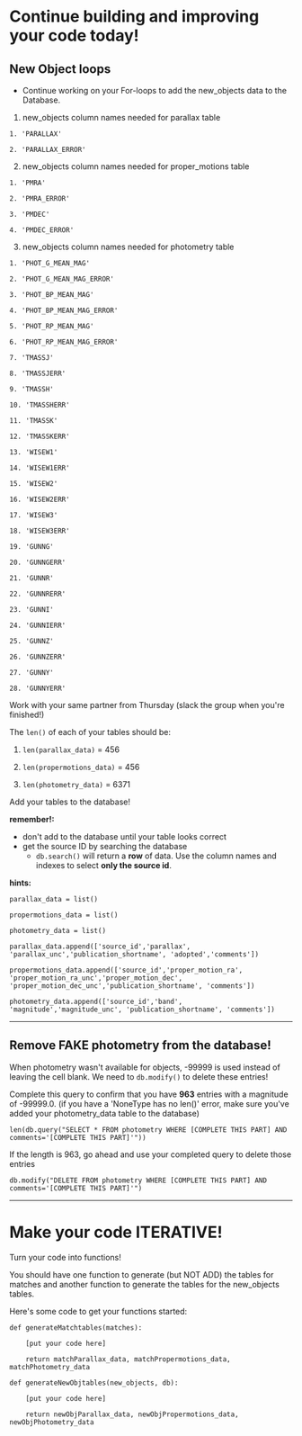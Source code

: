 # Continue building and improving your code today!

## New Object loops

 - Continue working on your For-loops to add the new_objects data to the Database.

  1. new_objects column names needed for parallax table

    1. 'PARALLAX'

    2. 'PARALLAX_ERROR'


  2. new_objects column names needed for proper_motions table

    1. 'PMRA'

    2. 'PMRA_ERROR'

    3. 'PMDEC'

    4. 'PMDEC_ERROR'

  3. new_objects column names needed for photometry table

    1. 'PHOT_G_MEAN_MAG'

    2. 'PHOT_G_MEAN_MAG_ERROR'

    3. 'PHOT_BP_MEAN_MAG'

    4. 'PHOT_BP_MEAN_MAG_ERROR'

    5. 'PHOT_RP_MEAN_MAG'

    6. 'PHOT_RP_MEAN_MAG_ERROR'

    7. 'TMASSJ'

    8. 'TMASSJERR'

    9. 'TMASSH'

    10. 'TMASSHERR'

    11. 'TMASSK'

    12. 'TMASSKERR'

    13. 'WISEW1'

    14. 'WISEW1ERR'

    15. 'WISEW2'

    16. 'WISEW2ERR'

    17. 'WISEW3'

    18. 'WISEW3ERR'

    19. 'GUNNG'

    20. 'GUNNGERR'

    21. 'GUNNR'

    22. 'GUNNRERR'

    23. 'GUNNI'

    24. 'GUNNIERR'

    25. 'GUNNZ'

    26. 'GUNNZERR'

    27. 'GUNNY'

    28. 'GUNNYERR'


Work with your same partner from Thursday (slack the group when you're finished!)


The `len()` of each of your tables should be:

  1. `len(parallax_data)` = 456

  2. `len(propermotions_data)` = 456

  3. `len(photometry_data)` = 6371


Add your tables to the database!

**remember!:**
- don't add to the database until your table looks correct
- get the source ID by searching the database
  - `db.search()` will return a **row** of data. Use the column names and indexes to select **only the source id**.

**hints:**

`parallax_data = list()`

`propermotions_data = list()`

`photometry_data = list()`

`parallax_data.append(['source_id','parallax', 'parallax_unc','publication_shortname', 'adopted','comments'])`

`propermotions_data.append(['source_id','proper_motion_ra', 'proper_motion_ra_unc','proper_motion_dec', 'proper_motion_dec_unc','publication_shortname', 'comments'])`

`photometry_data.append(['source_id','band', 'magnitude','magnitude_unc', 'publication_shortname', 'comments'])`


<hr>

## Remove FAKE photometry from the database!

When photometry wasn't available for objects, -99999 is used instead of leaving the cell blank. We need to `db.modify()` to delete these entries!

Complete this query to confirm that you have **963** entries with a magnitude of -99999.0. (if you have a 'NoneType has no len()' error, make sure you've added your photometry_data table to the database)

  `len(db.query("SELECT * FROM photometry WHERE [COMPLETE THIS PART] AND comments='[COMPLETE THIS PART]'"))`

If the length is 963, go ahead and use your completed query to delete those entries

  `db.modify("DELETE FROM photometry WHERE [COMPLETE THIS PART] AND comments='[COMPLETE THIS PART]'")`

<hr>


# Make your code ITERATIVE!

Turn your code into functions!

You should have one function to generate (but NOT ADD) the tables for matches and another function to generate the tables for the new_objects tables.

Here's some code to get your functions started:

`def generateMatchtables(matches):`

`    [put your code here]`

`    return matchParallax_data, matchPropermotions_data, matchPhotometry_data`




`def generateNewObjtables(new_objects, db):`

`    [put your code here]`

`    return newObjParallax_data, newObjPropermotions_data, newObjPhotometry_data`
